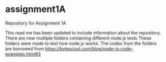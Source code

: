 # assignment1A
Repository for Assignment 1A

This read me has been updated to include information about the repository.
There are now multiple folders containing different node.js tests
These folders were made to test how node.js works.
The codes from the folders are borrowed from
    https://bytescout.com/blog/node-js-code-examples.html#3

